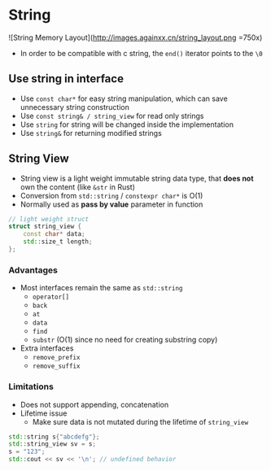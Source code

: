 # String

![String Memory Layout](http://images.againxx.cn/string_layout.png =750x)
* In order to be compatible with c string, the `end()` iterator points to the `\0`

## Use string in interface
* Use `const char*` for easy string manipulation, which can save unnecessary string construction
* Use `const string& / string_view` for read only strings
* Use `string` for string will be changed inside the implementation
* Use `string&` for returning modified strings

## String View
* String view is a light weight immutable string data type, that **does not** own the content (like `&str` in Rust)
* Conversion from `std::string` / `constexpr char*` is O(1)
* Normally used as **pass by value** parameter in function

```cpp
// light weight struct
struct string_view {
    const char* data;
    std::size_t length;
};
```

### Advantages
* Most interfaces remain the same as `std::string`
    - `operator[]`
    - `back`
    - `at`
    - `data`
    - `find`
    - `substr` (O(1) since no need for creating substring copy)
* Extra interfaces
    - `remove_prefix`
    - `remove_suffix`

### Limitations
* Does not support appending, concatenation
* Lifetime issue
    - Make sure data is not mutated during the lifetime of `string_view`

```cpp
std::string s{"abcdefg"};
std::string_view sv = s;
s = "123";
std::cout << sv << '\n'; // undefined behavior
```
